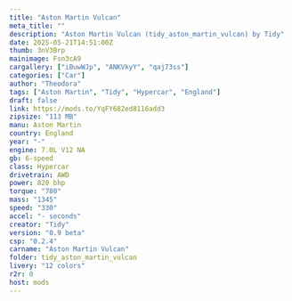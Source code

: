 ```yaml
---
title: "Aston Martin Vulcan"
meta_title: ""
description: "Aston Martin Vulcan (tidy_aston_martin_vulcan) by Tidy"
date: 2025-05-21T14:51:00Z
thumb: 3nV3Brp
mainimage: Fsn3cA9
cargallery: ["iBuwWJp", "ANKVkyY", "qaj73ss"]
categories: ["Car"]
author: "Theodora"
tags: ["Aston Martin", "Tidy", "Hypercar", "England"]
draft: false
link: https://mods.to/YqFY682ed8116add3
zipsize: "113 MB"
manu: Aston Martin
country: England
year: "-"
engine: 7.0L V12 NA
gb: 6-speed
class: Hypercar
drivetrain: AWD
power: 820 bhp 
torque: "780"
mass: "1345"
speed: "330"
accel: "- seconds"
creator: "Tidy"
version: "0.9 beta"
csp: "0.2.4"
carname: "Aston Martin Vulcan"
folder: tidy_aston_martin_vulcan
livery: "12 colors"
r2r: 0
host: mods
---
```

